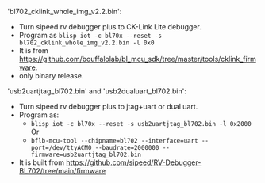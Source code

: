 'bl702_cklink_whole_img_v2.2.bin':

- Turn sipeed rv debugger plus to CK-Link Lite debugger.
- Program as `blisp iot -c bl70x --reset -s bl702_cklink_whole_img_v2.2.bin -l 0x0`
- It is from https://github.com/bouffalolab/bl_mcu_sdk/tree/master/tools/cklink_firmware. 
- only binary release.


'usb2uartjtag_bl702.bin' and 'usb2dualuart_bl702.bin':

- Turn sipeed rv debugger plus to jtag+uart or dual uart.
- Program as:
  + `blisp iot -c bl70x --reset -s usb2uartjtag_bl702.bin -l 0x2000`
  Or
  + `bflb-mcu-tool --chipname=bl702 --interface=uart --port=/dev/ttyACM0 --baudrate=2000000 --firmware=usb2uartjtag_bl702.bin`
- It is built from https://github.com/sipeed/RV-Debugger-BL702/tree/main/firmware


 

